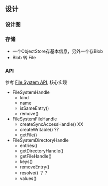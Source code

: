 
## 设计


### 设计图


### 存储
*  一个ObjectStore存基本信息，另外一个存Blob
*  Blob 转 File
  

### API 
参考 [File System API](https://developer.mozilla.org/en-US/docs/Web/API/File_System_API), 核心实现

* FileSystemHandle
  * kind
  * name
  * isSameEntry()
  * remove()
* FileSystemFileHandle
  * createSyncAccessHandle() XX
  * createWritable() ??
  * getFile()
* FileSystemDirectoryHandle
  * entries()
  * getDirectoryHandle()
  * getFileHandle()
  * keys()
  * removeEntry()
  * resolve() ？？
  * values()
